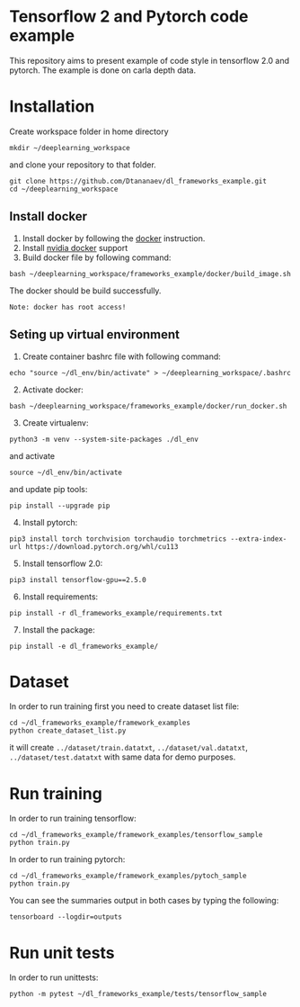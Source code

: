 # Tensorflow 2 and Pytorch code example

This repository aims to present example of code style in tensorflow 2.0 and pytorch.
The example is done on carla depth data.

# Installation

Create workspace folder in home directory
```
mkdir ~/deeplearning_workspace
```
and clone your repository to that folder.
```
git clone https://github.com/Dtananaev/dl_frameworks_example.git
cd ~/deeplearning_workspace
```

## Install docker

1. Install docker by following the [docker](https://docs.docker.com/engine/install/ubuntu/) instruction.
2. Install [nvidia docker](https://docs.nvidia.com/datacenter/cloud-native/container-toolkit/install-guide.html) support
3. Build docker file by following command:
```
bash ~/deeplearning_workspace/frameworks_example/docker/build_image.sh
```
The docker should be build successfully.

`Note: docker has root access!`

## Seting up virtual environment

1. Create container bashrc file with following command:
```
echo "source ~/dl_env/bin/activate" > ~/deeplearning_workspace/.bashrc
```
2. Activate docker:
```
bash ~/deeplearning_workspace/frameworks_example/docker/run_docker.sh
```
3. Create virtualenv:
```
python3 -m venv --system-site-packages ./dl_env
```

and activate
```
source ~/dl_env/bin/activate
```
and update pip tools:
```
pip install --upgrade pip
```
4. Install pytorch:
```
pip3 install torch torchvision torchaudio torchmetrics --extra-index-url https://download.pytorch.org/whl/cu113
```
5. Install tensorflow 2.0:
```
pip3 install tensorflow-gpu==2.5.0
```
6. Install requirements:
```
pip install -r dl_frameworks_example/requirements.txt
```
7. Install the package:
```
pip install -e dl_frameworks_example/
```

# Dataset

In order to run training first you need to create dataset list file:
```
cd ~/dl_frameworks_example/framework_examples
python create_dataset_list.py
```
it will create `../dataset/train.datatxt`, `../dataset/val.datatxt`, `../dataset/test.datatxt` with same data for demo purposes.

# Run training

In order to run training tensorflow:
```
cd ~/dl_frameworks_example/framework_examples/tensorflow_sample
python train.py
```

In order to run training pytorch:
```
cd ~/dl_frameworks_example/framework_examples/pytoch_sample
python train.py
```
You can see the summaries output in both cases by typing the following:
```
tensorboard --logdir=outputs
```

# Run unit tests

In order to run unittests:

```
python -m pytest ~/dl_frameworks_example/tests/tensorflow_sample
```
